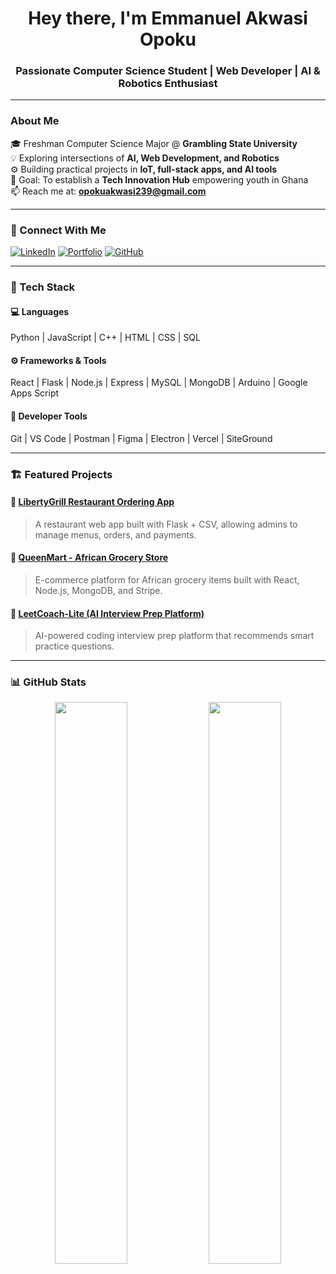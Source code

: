 <h1 align="center"> Hey there, I'm Emmanuel Akwasi Opoku</h1>
<h3 align="center"> Passionate Computer Science Student | Web Developer | AI & Robotics Enthusiast</h3>

---

###  About Me
🎓 Freshman Computer Science Major @ **Grambling State University**  
💡 Exploring intersections of **AI, Web Development, and Robotics**  
⚙️ Building practical projects in **IoT, full-stack apps, and AI tools**  
🎯 Goal: To establish a **Tech Innovation Hub** empowering youth in Ghana  
📫 Reach me at: **opokuakwasi239@gmail.com**  

---

### 🔗 Connect With Me
[![LinkedIn](https://img.shields.io/badge/LinkedIn-0077B5?logo=linkedin&logoColor=white)](https://www.linkedin.com/in/fadamannie/)
[![Portfolio](https://img.shields.io/badge/Website-000?logo=vercel&logoColor=white)](https://fadmann.com)
[![GitHub](https://img.shields.io/badge/GitHub-181717?logo=github&logoColor=white)](https://github.com/Fada-Mannie)

---

### 🧠 Tech Stack
#### 💻 Languages
Python | JavaScript | C++ | HTML | CSS | SQL  
#### ⚙️ Frameworks & Tools
React | Flask | Node.js | Express | MySQL | MongoDB | Arduino | Google Apps Script  
#### 🧰 Developer Tools
Git | VS Code | Postman | Figma | Electron | Vercel | SiteGround  

---

### 🏗️ Featured Projects
#### 🍴 [LibertyGrill Restaurant Ordering App](https://github.com/Fada-Mannie/LibertyGrill_v4_0)
> A restaurant web app built with Flask + CSV, allowing admins to manage menus, orders, and payments.

#### 🛒 [QueenMart - African Grocery Store](https://github.com/Fada-Mannie/queenmart-frontend)
> E-commerce platform for African grocery items built with React, Node.js, MongoDB, and Stripe.

#### 🧩 [LeetCoach-Lite (AI Interview Prep Platform)](https://github.com/Fada-Mannie/LeetCoach-Lite)
> AI-powered coding interview prep platform that recommends smart practice questions.

---

### 📊 GitHub Stats
<p align="center">
  <img width="48%" src="https://github-readme-stats.vercel.app/api?username=emmanuelakwasi&show_icons=true&theme=tokyonight" />
  <img width="48%" src="https://github-readme-streak-stats.herokuapp.com/?user=emmanuelakwasi&theme=tokyonight" />
</p>
